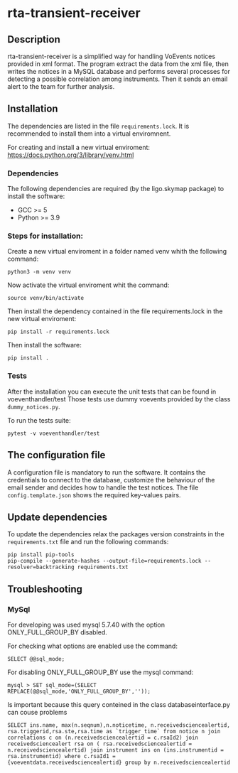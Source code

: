 # rta-transient-receiver

## Description

rta-transient-receiver is a simplified way for handling VoEvents notices provided in xml format.
The program extract the data from the xml file, then writes the notices in a MySQL database and performs several processes for detecting a possible correlation among instruments. Then it sends an email alert to the team for further analysis.

## Installation
The dependencies are listed in the file `requirements.lock`. It is recommended to install them into a virtual enviromnent.

For creating and install a new virtual enviroment: https://docs.python.org/3/library/venv.html

### Dependencies
The following dependencies are required (by the ligo.skymap package) to install the software:
* GCC >= 5
* Python >= 3.9

### Steps for installation:
Create a new virtual enviroment in a folder named venv whith the following command: 
```
python3 -m venv venv
```

Now activate the virtual enviroment whit the command: 
```
source venv/bin/activate
```

Then install the dependency contained in the file requirements.lock in the new virtual enviroment:
```
pip install -r requirements.lock
```

Then install the software:
```
pip install .
```

### Tests
After the installation you can execute the unit tests that can be found in voeventhandler/test
Those tests use dummy voevents provided by the class `dummy_notices.py`.

To run the tests suite:
```
pytest -v voeventhandler/test
```

## The configuration file
A configuration file is mandatory to run the software. It contains the credentials to connect
to the database, customize the behaviour of the email sender and decides how to handle the test notices.
The file `config.template.json` shows the required key-values pairs.

## Update dependencies
To update the dependencies relax the packages version constraints in the `requirements.txt` file and run the following commands:
```
pip install pip-tools
pip-compile --generate-hashes --output-file=requirements.lock --resolver=backtracking requirements.txt
```

## Troubleshooting

### MySql
For developing was used mysql 5.7.40 with the option ONLY_FULL_GROUP_BY disabled. 

For checking what options are enabled use the command:
```
SELECT @@sql_mode;
```

For disabling ONLY_FULL_GROUP_BY use the mysql command: 
```
mysql > SET sql_mode=(SELECT REPLACE(@@sql_mode,'ONLY_FULL_GROUP_BY',''));
```

Is important because this query conteined in the class databaseinterface.py can couse problems
```
SELECT ins.name, max(n.seqnum),n.noticetime, n.receivedsciencealertid, rsa.triggerid,rsa.ste,rsa.time as `trigger_time` from notice n join correlations c on (n.receivedsciencealertid = c.rsaId2) join receivedsciencealert rsa on ( rsa.receivedsciencealertid = n.receivedsciencealertid) join instrument ins on (ins.instrumentid = rsa.instrumentid) where c.rsaId1 = {voeventdata.receivedsciencealertid} group by n.receivedsciencealertid
```

